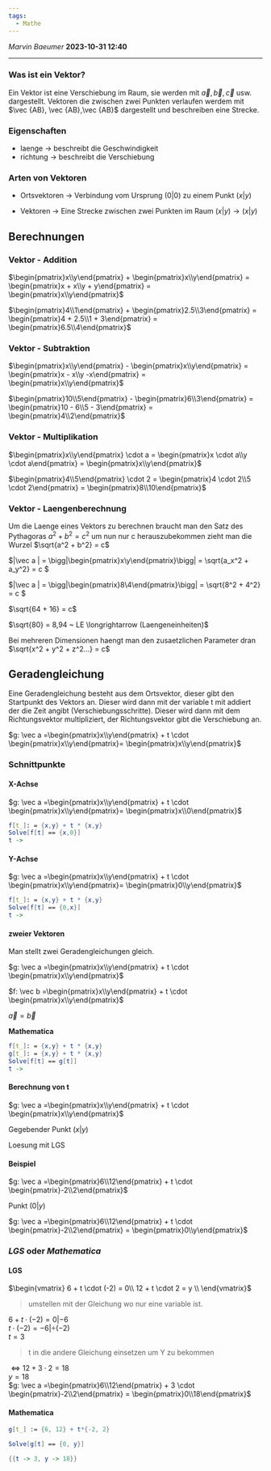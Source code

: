 ```yaml
---
tags:
  - Mathe
---
```

*Marvin Baeumer* **2023-10-31 12:40**

---
### Was ist ein Vektor?
Ein Vektor ist eine Verschiebung im Raum, sie werden mit $\vec a, \vec b, \vec c$ usw. dargestellt. Vektoren die zwischen zwei Punkten verlaufen werdem mit $\vec {AB}, \vec {AB},\vec {AB}$ dargestellt und beschreiben eine Strecke.

### Eigenschaften
- laenge $\rightarrow$ beschreibt die Geschwindigkeit
- richtung $\rightarrow$ beschreibt die Verschiebung

### Arten von Vektoren
- Ortsvektoren $\rightarrow$ Verbindung vom Ursprung $(0 | 0)$ zu einem Punkt $(x|y)$

- Vektoren $\rightarrow$ Eine Strecke zwischen zwei Punkten im Raum $(x|y) \rightarrow (x|y)$ 

## **Berechnungen**
### **Vektor - Addition**
$\begin{pmatrix}x\\y\end{pmatrix} + \begin{pmatrix}x\\y\end{pmatrix} = \begin{pmatrix}x + x\\y + y\end{pmatrix} = \begin{pmatrix}x\\y\end{pmatrix}$

$\begin{pmatrix}4\\1\end{pmatrix} + \begin{pmatrix}2.5\\3\end{pmatrix} = \begin{pmatrix}4 + 2.5\\1 + 3\end{pmatrix} = \begin{pmatrix}6.5\\4\end{pmatrix}$

### **Vektor - Subtraktion**
$\begin{pmatrix}x\\y\end{pmatrix} - \begin{pmatrix}x\\y\end{pmatrix} = \begin{pmatrix}x - x\\y -x\end{pmatrix} = \begin{pmatrix}x\\y\end{pmatrix}$

$\begin{pmatrix}10\\5\end{pmatrix} - \begin{pmatrix}6\\3\end{pmatrix} = \begin{pmatrix}10 - 6\\5 - 3\end{pmatrix} = \begin{pmatrix}4\\2\end{pmatrix}$

### **Vektor - Multiplikation**
$\begin{pmatrix}x\\y\end{pmatrix} \cdot a = \begin{pmatrix}x \cdot a\\y \cdot a\end{pmatrix} = \begin{pmatrix}x\\y\end{pmatrix}$

$\begin{pmatrix}4\\5\end{pmatrix} \cdot 2 = \begin{pmatrix}4 \cdot 2\\5 \cdot 2\end{pmatrix} = \begin{pmatrix}8\\10\end{pmatrix}$

### **Vektor - Laengenberechnung**
Um die Laenge eines Vektors zu berechnen braucht man den Satz des Pythagoras $a^2 + b^2 = c^2$ um nun nur c herauszubekommen zieht man die Wurzel $\sqrt{a^2 + b^2} = c$

$|\vec a | = \bigg|\begin{pmatrix}x\\y\end{pmatrix}\bigg| = \sqrt{a_x^2 + a_y^2} = c $

$|\vec a | = \bigg|\begin{pmatrix}8\\4\end{pmatrix}\bigg| = \sqrt{8^2 + 4^2} = c $

$\sqrt{64 + 16} = c$

$\sqrt{80} = 8,94 ~ LE \longrightarrow (Laengeneinheiten)$

Bei mehreren Dimensionen haengt man den zusaetzlichen Parameter dran $\sqrt{x^2 + y^2 + z^2...} = c$

## Geradengleichung
Eine Geradengleichung besteht aus dem Ortsvektor, dieser gibt den Startpunkt des Vektors an. Dieser wird dann mit der variable t mit addiert der die Zeit angibt (Verschiebungsschritte). Dieser wird dann mit dem Richtungsvektor multipliziert, der Richtungsvektor gibt die Verschiebung an.

$g: \vec a =\begin{pmatrix}x\\y\end{pmatrix} + t \cdot \begin{pmatrix}x\\y\end{pmatrix}= \begin{pmatrix}x\\y\end{pmatrix}$

### Schnittpunkte 
#### **X-Achse**
$g: \vec a =\begin{pmatrix}x\\y\end{pmatrix} + t \cdot \begin{pmatrix}x\\y\end{pmatrix}= \begin{pmatrix}x\\0\end{pmatrix}$
```mathematica
f[t_]: = {x,y} + t * {x,y}
Solve[f[t] == {x,0}]
t -> 
```
#### **Y-Achse**
$g: \vec a =\begin{pmatrix}x\\y\end{pmatrix} + t \cdot \begin{pmatrix}x\\y\end{pmatrix}= \begin{pmatrix}0\\y\end{pmatrix}$
```mathematica
f[t_]: = {x,y} + t * {x,y}
Solve[f[t] == {0,x}]
t -> 
```
#### **zweier Vektoren**
Man stellt zwei Geradengleichungen gleich.

$g: \vec a =\begin{pmatrix}x\\y\end{pmatrix} + t \cdot \begin{pmatrix}x\\y\end{pmatrix}$

$f: \vec b =\begin{pmatrix}x\\y\end{pmatrix} + t \cdot \begin{pmatrix}x\\y\end{pmatrix}$

$\vec a = \vec b$

**Mathematica**
```mathematica
f[t_]: = {x,y} + t * {x,y}
g[t_]: = {x,y} + t * {x,y}
Solve[f[t] == g[t]]
t -> 
```
#### **Berechnung von t**
$g: \vec a =\begin{pmatrix}x\\y\end{pmatrix} + t \cdot \begin{pmatrix}x\\y\end{pmatrix}$

Gegebender Punkt $(x|y)$

Loesung mit LGS

#### **Beispiel**
$g: \vec a =\begin{pmatrix}6\\12\end{pmatrix} + t \cdot \begin{pmatrix}-2\\2\end{pmatrix}$

Punkt $(0|y)$

$g: \vec a =\begin{pmatrix}6\\12\end{pmatrix} + t \cdot \begin{pmatrix}-2\\2\end{pmatrix} = \begin{pmatrix}0\\y\end{pmatrix}$

### *LGS* oder *Mathematica*
#### **LGS**
$\begin{vmatrix}
6 + t \cdot (-2) = 0\\
12 + t \cdot 2 = y \\
\end{vmatrix}$
> umstellen mit der Gleichung wo nur eine variable ist.

$6 + t \cdot (-2) = 0 | - 6$\
$t \cdot (-2) = -6 | \div (-2)$\
$t = 3$
> t in die andere Gleichung einsetzen um Y zu bekommen

$\Leftrightarrow 12 + 3 \cdot 2 = 18$\
$y = 18$\
$g: \vec a =\begin{pmatrix}6\\12\end{pmatrix} + 3 \cdot \begin{pmatrix}-2\\2\end{pmatrix} = \begin{pmatrix}0\\18\end{pmatrix}$

#### **Mathematica**
```mathematica
g[t_] := {6, 12} + t*{-2, 2}

Solve[g[t] == {0, y}]

{{t -> 3, y -> 18}}
```